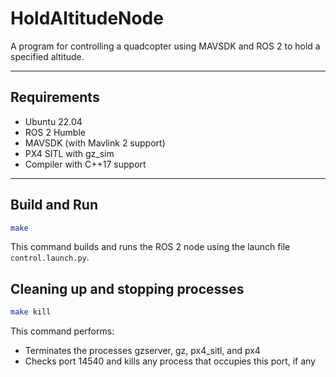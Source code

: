 # HoldAltitudeNode

A program for controlling a quadcopter using MAVSDK and ROS 2 to hold a specified altitude.

---

## Requirements

- Ubuntu 22.04
- ROS 2 Humble
- MAVSDK (with Mavlink 2 support)
- PX4 SITL with gz_sim
- Compiler with C++17 support

---

## Build and Run

```bash
make
```

This command builds and runs the ROS 2 node using the launch file `control.launch.py`.

## Cleaning up and stopping processes

```bash
make kill
```

This command performs:  
- Terminates the processes gzserver, gz, px4_sitl, and px4  
- Checks port 14540 and kills any process that occupies this port, if any
